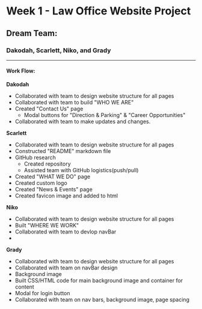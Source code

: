 # Week 1 - Law Office Website Project

## Dream Team:

### Dakodah, Scarlett, Niko, and Grady

---
#### Work Flow:

**Dakodah** 

- Collaborated with team to design website structure for all pages
- Collaborated with team to build "WHO WE ARE"
- Created "Contact Us" page
  - Modal buttons for "Direction & Parking" & "Career Opportunities"
- Collaborated with team to make updates and changes.

**Scarlett**

- Collaborated with team to design website structure for all pages
- Constructed "README" markdown file 
- GitHub research 
  - Created repository
  - Assisted team with GitHub logistics(push/pull)
- Created "WHAT WE DO" page
- Created custom logo
- Created "News & Events" page
- Created favicon image and added to html

**Niko** 

- Collaborated with team to design website structure for all pages
- Built "WHERE WE WORK"
- Collaborated with team to devlop navBar
- 

**Grady** 

- Collaborated with team to design website structure for all pages
- Collaborated with team on navBar design
- Background image
- Built CSS/HTML code for main background image and container for content
- Modal for login button
- Collaborated with team on nav bars, background image, page spacing
